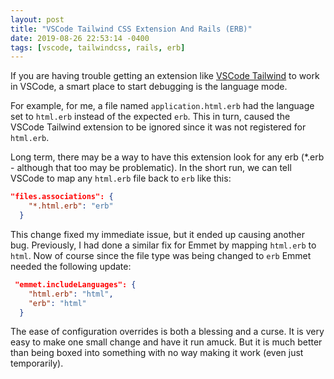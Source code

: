 ```yaml
---
layout: post
title: "VSCode Tailwind CSS Extension And Rails (ERB)"
date: 2019-08-26 22:53:14 -0400
tags: [vscode, tailwindcss, rails, erb]
---
```


If you are having trouble getting an extension like [VSCode Tailwind][vtw] to work in VSCode, a smart place to start debugging is the language mode.

For example, for me, a file named `application.html.erb` had the language set to `html.erb` instead of the expected `erb`. This in turn, caused the VSCode Tailwind extension to be ignored since it was not registered for `html.erb`.

Long term, there may be a way to have this extension look for any erb (\*.erb - although that too may be problematic). In the short run, we can tell VSCode to map any `html.erb` file back to `erb` like this:

```json
"files.associations": {
    "*.html.erb": "erb"
  }
```

This change fixed my immediate issue, but it ended up causing another bug. Previously, I had done a similar fix for Emmet by mapping `html.erb` to `html`. Now of course since the file type was being changed to `erb` Emmet needed the following update:

```json
 "emmet.includeLanguages": {
    "html.erb": "html",
    "erb": "html"
  }
```

The ease of configuration overrides is both a blessing and a curse. It is very easy to make one small change and have it run amuck. But it is much better than being boxed into something with no way making it work (even just temporarily).

[vtw]: https://github.com/bradlc/vscode-tailwindcss
